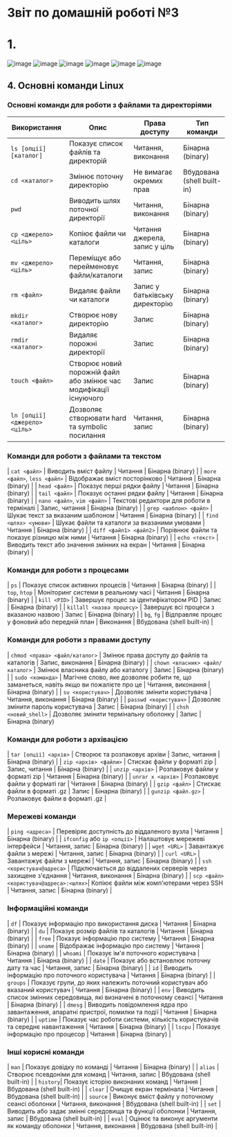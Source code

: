  
# Звіт по домашній роботі №3

# 1.

![image](https://github.com/MihaplAyMF/study/blob/main/BaseCamp/HomeWork3/Photo1.jpg)
![image](https://github.com/MihaplAyMF/study/blob/main/BaseCamp/HomeWork3/Photo2.jpg)
![image](https://github.com/MihaplAyMF/study/blob/main/BaseCamp/HomeWork3/Photo3.jpg)
![image](https://github.com/MihaplAyMF/study/blob/main/BaseCamp/HomeWork3/Photo4.jpg)
![image](https://github.com/MihaplAyMF/study/blob/main/BaseCamp/HomeWork3/Photo5.jpg)
![image](https://github.com/MihaplAyMF/study/blob/main/BaseCamp/HomeWork3/Photo6.jpg)

## 4. Основні команди Linux

### Основні команди для роботи з файлами та директоріями

| Використання                     | Опис                                                                           | Права доступу                          | Тип команди                           |
|-----------------------------------|--------------------------------------------------------------------------------|----------------------------------------|----------------------------------------|
| `ls [опції] [каталог]`            | Показує список файлів та директорій                                             | Читання, виконання                     | Бінарна (binary)                       |
| `cd <каталог>`                    | Змінює поточну директорію                                                     | Не вимагає окремих прав                | Вбудована (shell built-in)             |
| `pwd`                             | Виводить шлях поточної директорії                                               | Читання, виконання                     | Бінарна (binary)                       |
| `cp <джерело> <ціль>`             | Копіює файли чи каталоги                                                      | Читання джерела, запис у ціль          | Бінарна (binary)                       |
| `mv <джерело> <ціль>`             | Переміщує або перейменовує файли/каталоги                                       | Читання, запис                         | Бінарна (binary)                       |
| `rm <файл>`                       | Видаляє файли чи каталоги                                                       | Запис у батьківську директорію         | Бінарна (binary)                       |
| `mkdir <каталог>`                 | Створює нову директорію                                                       | Запис                                  | Бінарна (binary)                       |
| `rmdir <каталог>`                 | Видаляє порожні директорії                                                    | Запис                                  | Бінарна (binary)                       |
| `touch <файл>`                    | Створює новий порожній файл або змінює час модифікації існуючого               | Запис                                  | Бінарна (binary)                       |
| `ln [опції] <джерело> <ціль>`     | Дозволяє створювати hard та symbolic посилання                                | Читання, запис                         | Бінарна (binary)                       |

### Команди для роботи з файлами та текстом

| `cat <файл>`                      | Виводить вміст файлу                                                           | Читання                              | Бінарна (binary)                       |
| `more <файл>`, `less <файл>`       | Відображає вміст посторінково                                                  | Читання                              | Бінарна (binary)                       |
| `head <файл>`                     | Показує перші рядки файлу                                                      | Читання                              | Бінарна (binary)                       |
| `tail <файл>`                     | Показує останні рядки файлу                                                    | Читання                              | Бінарна (binary)                       |
| `nano <файл>`, `vim <файл>`       | Текстові редактори для роботи в терміналі                                      | Запис, читання                       | Бінарна (binary)                       |
| `grep <шаблон> <файл>`            | Шукає текст за вказаним шаблоном                                               | Читання                              | Бінарна (binary)                       |
| `find <шлях> <умови>`             | Шукає файли та каталоги за вказаними умовами                                   | Читання                              | Бінарна (binary)                       |
| `diff <файл1> <файл2>`            | Порівнює файли та показує різницю між ними                                     | Читання                              | Бінарна (binary)                       |
| `echo <текст>`                    | Виводить текст або значення змінних на екран                                   | Читання                              | Бінарна (binary)                       |

### Команди для роботи з процесами

| `ps`                               | Показує список активних процесів                                               | Читання                              | Бінарна (binary)                       |
| `top`, `htop`                      | Моніторинг системи в реальному часі                                            | Читання                              | Бінарна (binary)                       |
| `kill <PID>`                       | Завершує процес за ідентифікатором PID                                          | Запис                                | Бінарна (binary)                       |
| `killall <назва процесу>`          | Завершує всі процеси з вказаною назвою                                          | Запис                                | Бінарна (binary)                       |
| `bg`, `fg`                          | Відправляє процес у фоновий або передній план                                  | Виконання                            | Вбудована (shell built-in)            |



### Команди для роботи з правами доступу

| `chmod <права> <файл/каталог>`        | Змінює права доступу до файлів та каталогів                                   | Запис, виконання                     | Бінарна (binary)                       |
| `chown <власник> <файл/каталог>`      | Змінює власника файлу або каталогу                                            | Запис                                | Бінарна (binary)                       |
| `sudo <команда>`                     | Магічне слово, яке дозволяє робити те, що заманеться, навіть якщо ви пожалієте про це | Читання, виконання                     | Бінарна (binary)                       |
| `su <користувач>`                    | Дозволяє змінити користувача                                                   | Читання, виконання                     | Бінарна (binary)                       |
| `passwd <користувач>`                | Дозволяє змінити пароль користувача                                            | Запис                                | Бінарна (binary)                       |
| `chsh <новий_shell>`                 | Дозволяє змінити термінальну оболонку                                          | Запис                                | Бінарна (binary)

### Команди для роботи з архівацією

| `tar [опції] <архів>`               | Створює та розпаковує архіви                                                   | Запис, читання                        | Бінарна (binary)                       |
| `zip <архів> <файли>`                | Стискає файли у форматі zip                                                     | Запис, читання                        | Бінарна (binary)                       |
| `unzip <архів>`                      | Розпаковує файли у форматі zip                                                  | Читання                               | Бінарна (binary)                       |
| `unrar x <архів>`                    | Розпаковує файли у форматі rar                                                  | Читання                               | Бінарна (binary)                       |
| `gzip <файл>`                        | Стискає файли в форматі .gz                                                      | Запис                                | Бінарна (binary)                       |
| `gunzip <файл.gz>`                   | Розпаковує файли в форматі .gz                                                   |

### Мережеві команди

| `ping <адреса>`                      | Перевіряє доступність до віддаленого вузла                                      | Читання                               | Бінарна (binary)                       |
| `ifconfig` або `ip <опції>`           | Налаштовує мережеві інтерфейси                                                  | Читання, запис                       | Бінарна (binary)                       |
| `wget <URL>`                          | Завантажує файли з мережі                                                       | Читання, запис                       | Бінарна (binary)                       |
| `curl <URL>`                          | Завантажує файли з мережі                                                       | Читання, запис                       | Бінарна (binary)                       |
| `ssh <користувач@адреса>`             | Підключається до віддалених серверів через захищене з'єднання                   | Читання, виконання                    | Бінарна (binary)                       |
| `scp <файл> <користувач@адреса>:<шлях>`| Копіює файли між комп'ютерами через SSH                                          | Читання, запис                       | Бінарна (binary)                       |

### Інформаційні команди

| `df`                                  | Показує інформацію про використання диска                                        | Читання                              | Бінарна (binary)                     |
| `du`                                  | Показує розмір файлів та каталогів                                               | Читання                              | Бінарна (binary)                     |
| `free`                                | Показує інформацію про систему                                                   | Читання                              | Бінарна (binary)                     |
| `uname`                               | Відображає інформацію про систему                                               | Читання                              | Бінарна (binary)                     |
| `whoami`                              | Показує ім'я поточного користувача                                               | Читання                              | Бінарна (binary)                     |
| `date`                                | Показує або встановлює поточну дату та час                                       | Читання, запис                       | Бінарна (binary)                     |
| `id`                                  | Виводить інформацію про поточного користувача                                    | Читання                              | Бінарна (binary)                     |
| `groups`                              | Показує групи, до яких належить поточний користувач або вказаний користувач      | Читання                              | Бінарна (binary)                     |
| `env`                                 | Виводить список змінних середовища, які визначені в поточному сеансі             | Читання                              | Бінарна (binary)                     |
| `dmesg`                               | Виводить повідомлення ядра про завантаження, апаратні пристрої, помилки та події | Читання                              | Бінарна (binary)                     |
| `uptime`                              | Показує час роботи системи, кількість користувачів та середнє навантаження      | Читання                              | Бінарна (binary)                     |
| `lscpu`                               | Показує інформацію про процесор                                                 | Читання                              | Бінарна (binary)                     |

### Інші корисні команди

| `man`    | Показує довідку по команді                                    | Читання              | Бінарна (binary)               |
| `alias`  | Створює псевдоніми для команд                                 | Читання, запис       | Вбудована (shell built-in)     |
| `history`| Показує історію виконаних команд                              | Читання              | Вбудована (shell built-in)     |
| `clear`  | Очищує екран термінала                                        | Читання              | Вбудована (shell built-in)     |
| `source` | Виконує вміст файлу у поточному сеансі оболонки               | Читання, виконання   | Вбудована (shell built-in)     |
| `set`    | Виводить або задає змінні середовища та функції оболонки     | Читання, запис       | Вбудована (shell built-in)     |
| `eval`   | Оцінює та виконує аргументи як команду оболонки              | Читання, виконання   | Вбудована (shell built-in)     |

